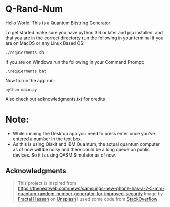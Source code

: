 # Q-Rand-Num

Hello World!
This is a Quantum Bitstring Generator

To get started make sure you have python 3.6 or later and pip installed, and that you are in the correct directorty run the following in your terminal if you are on MacOS or any Linux Based OS:
```
./requierments.sh
```

If you are on Windows run the following in your Command Prompt:
```
.\requierments.bat
```

Now to run the app run:
```
python main.py
```
Also check out acknowledgments.txt for credits

# Note:
- While running the Desktop app you need to press enter once you've entered a number in the text box.
- As this is using Qiskit and IBM Quantum, the actual quantum computer as of now will be noisy and there could be a long queue on public devices. So it is using QASM Simulator as of now.

## Acknowledgments
> This project is inspired from https://thenextweb.com/news/samsungs-new-phone-has-a-2-5-mm-quantum-random-number-generator-for-improved-security
> Image by [Fractal Hassan](https://unsplash.com/photos/XoNj0ulsn1Y) on [Unsplash](ttps://unsplash.com/photos/XoNj0ulsn1Y)
> I used some code from [StackOverflow](https://stackoverflow.com/questions/2349991/how-to-import-other-python-files)
